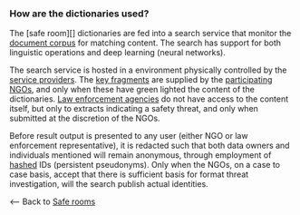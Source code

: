 ### How are the dictionaries used?

The [safe room][] dictionaries are fed into a search service that monitor the [document corpus][] for matching content. The search has support for both linguistic operations and deep learning (neural networks).

The search service is hosted in a environment physically controlled by the [service providers][]. The [key fragments][] are supplied by the [participating NGOs][], and only when these have green lighted the content of the dictionaries. [Law enforcement agencies][] do not have access to the content itself, but only to extracts indicating a safety threat, and only when submitted at the discretion of the NGOs.

Before result output is presented to any user (either NGO or law enforcement representative), it is redacted such that both data owners and individuals mentioned will remain anonymous, through employment of [hashed][] IDs (persistent pseudonyms). Only when the NGOs, on a case to case basis, accept that there is sufficient basis for format threat investigation, will the search publish actual identities.

<-- Back to [Safe rooms]

[Document corpus]: https://en.wikipedia.org/wiki/Text_corpus
[service providers]: service-providers
[Participating NGOs]: non-government-organisations
[Law enforcement agencies]: law-enforcement-agencies
[key fragments]: key-fragments
[hashed]: https://en.wikipedia.org/wiki/Cryptographic_hash_function
[Safe rooms]: safe-rooms
